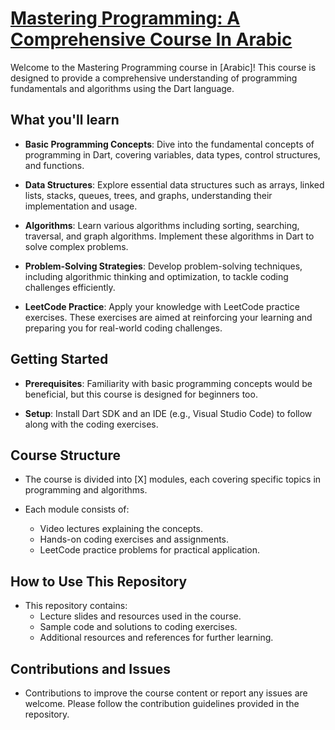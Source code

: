 # [Mastering Programming: A Comprehensive Course In Arabic](https://www.udemy.com/course/mastering-programming-a-comprehensive-course-in-arabic/)

Welcome to the Mastering Programming course in [Arabic]! This course is designed to provide a comprehensive understanding of programming fundamentals and algorithms using the Dart language.

## What you'll learn

- **Basic Programming Concepts**: Dive into the fundamental concepts of programming in Dart, covering variables, data types, control structures, and functions.

- **Data Structures**: Explore essential data structures such as arrays, linked lists, stacks, queues, trees, and graphs, understanding their implementation and usage.

- **Algorithms**: Learn various algorithms including sorting, searching, traversal, and graph algorithms. Implement these algorithms in Dart to solve complex problems.

- **Problem-Solving Strategies**: Develop problem-solving techniques, including algorithmic thinking and optimization, to tackle coding challenges efficiently.

- **LeetCode Practice**: Apply your knowledge with LeetCode practice exercises. These exercises are aimed at reinforcing your learning and preparing you for real-world coding challenges.

## Getting Started

- **Prerequisites**: Familiarity with basic programming concepts would be beneficial, but this course is designed for beginners too.

- **Setup**: Install Dart SDK and an IDE (e.g., Visual Studio Code) to follow along with the coding exercises.

## Course Structure

- The course is divided into [X] modules, each covering specific topics in programming and algorithms.

- Each module consists of:
  - Video lectures explaining the concepts.
  - Hands-on coding exercises and assignments.
  - LeetCode practice problems for practical application.

## How to Use This Repository

- This repository contains:
  - Lecture slides and resources used in the course.
  - Sample code and solutions to coding exercises.
  - Additional resources and references for further learning.

## Contributions and Issues

- Contributions to improve the course content or report any issues are welcome. Please follow the contribution guidelines provided in the repository.
